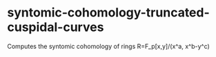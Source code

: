 # syntomic-cohomology-truncated-cuspidal-curves
Computes the syntomic cohomology of rings R=F_p[x,y]/(x^a, x^b-y^c)
